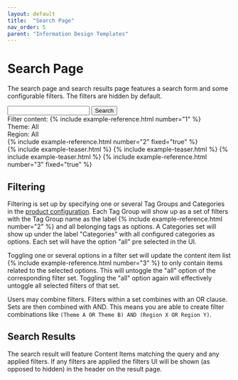 ```yaml
---
layout: default
title:  "Search Page"
nav_order: 5
parent: "Information Design Templates"
---
```


# Search Page

The search page and search results page features a search form and some configurable filters. The filters are 
hidden by default. 

<div class="example">
  <div class="example-header">
    <div class="example-title">
      <input type="text" class="example-input">
      <button class="example-button">Search</button>
    </div>
    <div class="example-navigation">
      <div class="example-group-header">Filter content: {% include example-reference.html number="1" %}</div>
      <div class="example-navigation-group">
        <span class="example-label">Theme:</span>
        <span class="example-navigation-item example-navigation-item-with-text example-navigation-item-selected">All</span>
        <span class="example-navigation-item"></span>
        <span class="example-navigation-item"></span>
        <span class="example-navigation-item"></span>
      </div>
      <div class="example-navigation-group">
        <span class="example-label">Region: </span>
        <span class="example-navigation-item example-navigation-item-with-text example-navigation-item-selected">All</span>
        <span class="example-navigation-item"></span>
        <span class="example-navigation-item"></span>
      </div>      
      {% include example-reference.html number="2" fixed="true" %}
    </div>
  </div>
  <div class="example-body">
    <div class="example-teaser-list">
      {% include example-teaser.html %}
      {% include example-teaser.html %}
      {% include example-teaser.html %}
      {% include example-reference.html number="3" fixed="true" %}
    </div>
  </div>
</div>

## Filtering

Filtering is set up by specifying one or several Tag Groups and Categories in the [product configuration](../configuration/search.md). Each Tag Group will show up as a set of filters with the Tag Group name as the label {% include example-reference.html number="2" %} and all belonging tags as options. A Categories set will show up under the label "Categories" with all configured categories as options. Each set will have the option "all" pre selected in the UI.

Toggling one or several options in a filter set will update the content item list {% include example-reference.html number="3" %} to only contain items related to the selected options. This will untoggle the "all" option of the corresponding filter set. Toggling the "all" option again will effectively untoggle all selected filters of that set.

Users may combine filters. Filters within a set combines with an OR clause. Sets are then combined with AND. This means you are able to create filter combinations like `(Theme A OR Theme B) AND (Region X OR Region Y)`.

## Search Results

The search result will feature Content Items matching the query and any applied filters. If any filters are applied the filters UI will be shown (as opposed to hidden) in the header on the result page.
